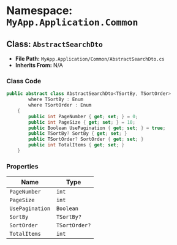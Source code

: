 # Namespace: `MyApp.Application.Common`

## Class: `AbstractSearchDto`

- **File Path:** `MyApp.Application/Common/AbstractSearchDto.cs`
- **Inherits From:** N/A

### Class Code

```csharp
public abstract class AbstractSearchDto<TSortBy, TSortOrder>
        where TSortBy : Enum
        where TSortOrder : Enum
    {
        public int PageNumber { get; set; } = 0;
        public int PageSize { get; set; } = 10;
        public Boolean UsePagination { get; set; } = true;
        public TSortBy? SortBy { get; set; }
        public TSortOrder? SortOrder { get; set; }
        public int TotalItems { get; set; }
    }
```

### Properties

| Name | Type |
|------|------|
| `PageNumber` | `int` |
| `PageSize` | `int` |
| `UsePagination` | `Boolean` |
| `SortBy` | `TSortBy?` |
| `SortOrder` | `TSortOrder?` |
| `TotalItems` | `int` |


